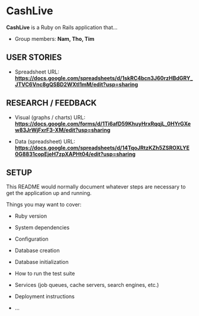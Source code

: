 # CashLive

**CashLive** is a Ruby on Rails application that...

- Group members: **Nam, Tho, Tim**

## USER STORIES
- Spreadsheet URL: **https://docs.google.com/spreadsheets/d/1skRC4bcn3J60rzHBdGRY_JTVC6Vnc8gQSBD2WXtl1mM/edit?usp=sharing**

## RESEARCH / FEEDBACK

- Visual (graphs / charts) URL: **https://docs.google.com/forms/d/1Ti6afD59KhuyHrxRqqjL_0HYrGXew83JrWjFxrF3-XM/edit?usp=sharing**

- Data (spreadsheet) URL: **https://docs.google.com/spreadsheets/d/14TqoJRtzKZh5ZSROXLYE0G8831copEjeH7zpXAPHt04/edit?usp=sharing**

## SETUP

This README would normally document whatever steps are necessary to get the
application up and running.

Things you may want to cover:

* Ruby version

* System dependencies

* Configuration

* Database creation

* Database initialization

* How to run the test suite

* Services (job queues, cache servers, search engines, etc.)

* Deployment instructions

* ...
